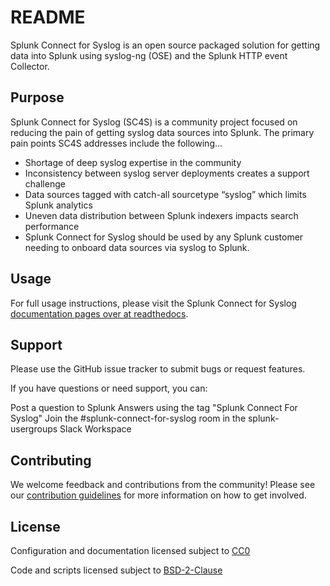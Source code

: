 # README

Splunk Connect for Syslog is an open source packaged solution for 
getting data into Splunk using syslog-ng (OSE) and the Splunk 
HTTP event Collector. 

## Purpose

Splunk Connect for Syslog (SC4S) is a community project focused on reducing the pain of getting syslog data sources into Splunk. The primary pain points SC4S addresses include the following…

* Shortage of deep syslog expertise in the community
* Inconsistency between syslog server deployments creates a support challenge
* Data sources tagged with catch-all sourcetype “syslog” which limits Splunk analytics
* Uneven data distribution between Splunk indexers impacts search performance
* Splunk Connect for Syslog should be used by any Splunk customer needing to onboard data sources via syslog to Splunk.

## Usage

For full usage instructions, please visit the Splunk Connect for Syslog [documentation pages over at readthedocs](https://splunk-connect-for-syslog.readthedocs.io/en/master/).

## Support

Please use the GitHub issue tracker to submit bugs or request features.

If you have questions or need support, you can:

Post a question to Splunk Answers using the tag "Splunk Connect For Syslog"
Join the #splunk-connect-for-syslog room in the splunk-usergroups Slack Workspace

## Contributing

We welcome feedback and contributions from the community! Please see our [contribution guidelines](CONTRIBUTING.md) for more information on how to get involved.

## License

Configuration and documentation licensed subject to [CC0](LICENSE-CC0)

Code and scripts licensed subject to [BSD-2-Clause](LICENSE-BSD2) 